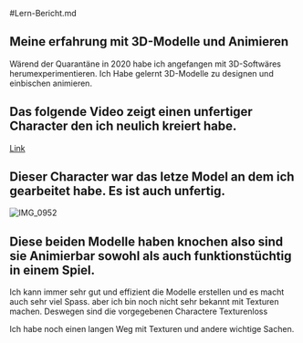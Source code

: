 #Lern-Bericht.md

## Meine erfahrung mit 3D-Modelle und Animieren

Wärend der Quarantäne in 2020 habe ich angefangen mit 3D-Softwäres herumexperimentieren.
Ich Habe gelernt 3D-Modelle zu designen und einbischen animieren.

## Das folgende Video zeigt einen unfertiger Character den ich neulich kreiert habe.
[Link](https://drive.google.com/file/d/1KIjPfwn8ecR6puJoOeib4tJDZkymqzJR/view?usp=sharing)

## Dieser Character war das letze Model an dem ich gearbeitet habe. Es ist auch unfertig.
![IMG_0952](https://user-images.githubusercontent.com/111045576/185333999-0cb28ab1-bc28-4535-b6aa-e3d673d4327f.PNG)

## Diese beiden Modelle haben knochen also sind sie Animierbar sowohl als auch funktionstüchtig in einem Spiel.

Ich kann immer sehr gut und effizient die Modelle erstellen und es macht auch sehr viel Spass.
aber ich bin noch nicht sehr bekannt mit Texturen machen. Deswegen sind die vorgegebenen Charactere
Texturenloss

Ich habe noch einen langen Weg mit Texturen und andere wichtige Sachen.
